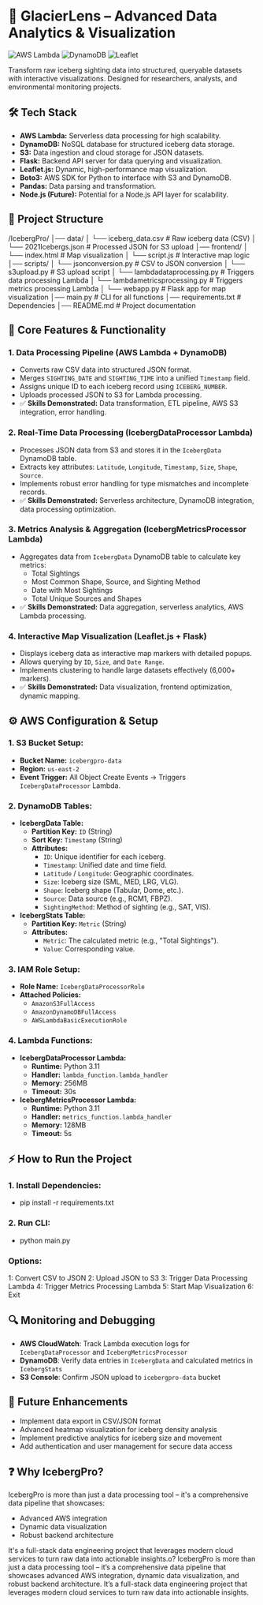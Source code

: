 # 🧊 GlacierLens – Advanced Data Analytics & Visualization

![AWS Lambda](https://img.shields.io/badge/AWS_Lambda-FF9900?style=for-the-badge&logo=awslambda&logoColor=white)
![DynamoDB](https://img.shields.io/badge/Amazon_DynamoDB-4053D6?style=for-the-badge&logo=amazondynamodb&logoColor=white)
![Leaflet](https://img.shields.io/badge/Leaflet-199900?style=for-the-badge&logo=leaflet&logoColor=white)

Transform raw iceberg sighting data into structured, queryable datasets with interactive visualizations. Designed for researchers, analysts, and environmental monitoring projects.

## 🛠️ Tech Stack

* **AWS Lambda:** Serverless data processing for high scalability.
* **DynamoDB:** NoSQL database for structured iceberg data storage.
* **S3:** Data ingestion and cloud storage for JSON datasets.
* **Flask:** Backend API server for data querying and visualization.
* **Leaflet.js:** Dynamic, high-performance map visualization.
* **Boto3:** AWS SDK for Python to interface with S3 and DynamoDB.
* **Pandas:** Data parsing and transformation.
* **Node.js (Future):** Potential for a Node.js API layer for scalability.

## 📂 Project Structure

/IcebergPro/
│── data/
│   └── iceberg_data.csv           # Raw iceberg data (CSV)
│   └── 2021Icebergs.json          # Processed JSON for S3 upload
│── frontend/
│   └── index.html                 # Map visualization
│   └── script.js                  # Interactive map logic
│── scripts/
│   └── jsonconversion.py          # CSV to JSON conversion
│   └── s3upload.py                # S3 upload script
│   └── lambdadataprocessing.py    # Triggers data processing Lambda
│   └── lambdametricsprocessing.py # Triggers metrics processing Lambda
│   └── webapp.py                  # Flask app for map visualization
│── main.py                        # CLI for all functions
│── requirements.txt               # Dependencies
│── README.md                      # Project documentation

## 🚀 Core Features & Functionality

### 1. Data Processing Pipeline (AWS Lambda + DynamoDB)

* Converts raw CSV data into structured JSON format.
* Merges `SIGHTING_DATE` and `SIGHTING_TIME` into a unified `Timestamp` field.
* Assigns unique ID to each iceberg record using `ICEBERG_NUMBER`.
* Uploads processed JSON to S3 for Lambda processing.
* ✅ **Skills Demonstrated:** Data transformation, ETL pipeline, AWS S3 integration, error handling.

### 2. Real-Time Data Processing (IcebergDataProcessor Lambda)

* Processes JSON data from S3 and stores it in the `IcebergData` DynamoDB table.
* Extracts key attributes: `Latitude`, `Longitude`, `Timestamp`, `Size`, `Shape`, `Source`.
* Implements robust error handling for type mismatches and incomplete records.
* ✅ **Skills Demonstrated:** Serverless architecture, DynamoDB integration, data processing optimization.

### 3. Metrics Analysis & Aggregation (IcebergMetricsProcessor Lambda)

* Aggregates data from `IcebergData` DynamoDB table to calculate key metrics:
    * Total Sightings
    * Most Common Shape, Source, and Sighting Method
    * Date with Most Sightings
    * Total Unique Sources and Shapes
* ✅ **Skills Demonstrated:** Data aggregation, serverless analytics, AWS Lambda processing.

### 4. Interactive Map Visualization (Leaflet.js + Flask)

* Displays iceberg data as interactive map markers with detailed popups.
* Allows querying by `ID`, `Size`, and `Date Range`.
* Implements clustering to handle large datasets effectively (6,000+ markers).
* ✅ **Skills Demonstrated:** Data visualization, frontend optimization, dynamic mapping.

## ⚙️ AWS Configuration & Setup

### 1. S3 Bucket Setup:

* **Bucket Name:** `icebergpro-data`
* **Region:** `us-east-2`
* **Event Trigger:** All Object Create Events → Triggers `IcebergDataProcessor` Lambda.

### 2. DynamoDB Tables:

* **IcebergData Table:**
    * **Partition Key:** `ID` (String)
    * **Sort Key:** `Timestamp` (String)
    * **Attributes:**
        * `ID`: Unique identifier for each iceberg.
        * `Timestamp`: Unified date and time field.
        * `Latitude` / `Longitude`: Geographic coordinates.
        * `Size`: Iceberg size (SML, MED, LRG, VLG).
        * `Shape`: Iceberg shape (Tabular, Dome, etc.).
        * `Source`: Data source (e.g., RCM1, FBPZ).
        * `SightingMethod`: Method of sighting (e.g., SAT, VIS).
* **IcebergStats Table:**
    * **Partition Key:** `Metric` (String)
    * **Attributes:**
        * `Metric`: The calculated metric (e.g., "Total Sightings").
        * `Value`: Corresponding value.

### 3. IAM Role Setup:

* **Role Name:** `IcebergDataProcessorRole`
* **Attached Policies:**
    * `AmazonS3FullAccess`
    * `AmazonDynamoDBFullAccess`
    * `AWSLambdaBasicExecutionRole`

### 4. Lambda Functions:

* **IcebergDataProcessor Lambda:**
    * **Runtime:** Python 3.11
    * **Handler:** `lambda_function.lambda_handler`
    * **Memory:** 256MB
    * **Timeout:** 30s
* **IcebergMetricsProcessor Lambda:**
    * **Runtime:** Python 3.11
    * **Handler:** `metrics_function.lambda_handler`
    * **Memory:** 128MB
    * **Timeout:** 5s

## ⚡ How to Run the Project

### 1. Install Dependencies:
* pip install -r requirements.txt
### 2. Run CLI:
* python main.py

### Options:
1: Convert CSV to JSON
2: Upload JSON to S3
3: Trigger Data Processing Lambda
4: Trigger Metrics Processing Lambda
5: Start Map Visualization
6: Exit

## 🔍 Monitoring and Debugging

- **AWS CloudWatch**: Track Lambda execution logs for `IcebergDataProcessor` and `IcebergMetricsProcessor`
- **DynamoDB**: Verify data entries in `IcebergData` and calculated metrics in `IcebergStats`
- **S3 Console**: Confirm JSON upload to `icebergpro-data` bucket

## 🚀 Future Enhancements

- Implement data export in CSV/JSON format
- Advanced heatmap visualization for iceberg density analysis
- Implement predictive analytics for iceberg size and movement
- Add authentication and user management for secure data access

## ❓ Why IcebergPro?

IcebergPro is more than just a data processing tool – it's a comprehensive data pipeline that showcases:
- Advanced AWS integration
- Dynamic data visualization
- Robust backend architecture

It's a full-stack data engineering project that leverages modern cloud services to turn raw data into actionable insights.o?
IcebergPro is more than just a data processing tool – it’s a comprehensive data pipeline that showcases advanced AWS integration, dynamic data visualization, and robust backend architecture. It’s a full-stack data engineering project that leverages modern cloud services to turn raw data into actionable insights.